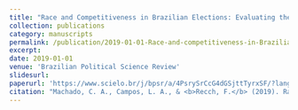 ```yaml
---
title: "Race and Competitiveness in Brazilian Elections: Evaluating the Chances of Black and Brown Candidates through Quantile Regression Analysis of Brazil's 2014 Congressional Elections"
collection: publications
category: manuscripts
permalink: /publication/2019-01-01-Race-and-competitiveness-in-Brazilian-elections
excerpt: 
date: 2019-01-01
venue: 'Brazilian Political Science Review'
slidesurl: 
paperurl: 'https://www.scielo.br/j/bpsr/a/4PsrySrCcG4dGSjttTyrxSF/?lang=en'
citation: "Machado, C. A., Campos, L. A., & <b>Recch, F.</b> (2019). Race and Competitiveness in Brazilian Elections: Evaluating the Chances of Black and Brown Candidates through Quantile Regression Analysis of Brazil's 2014 Congressional Elections. <i>Brazilian Political Science Review</i>, 13(3), e0005."
---
```

